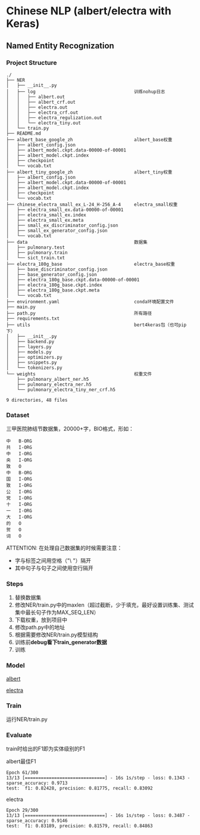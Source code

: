 # Chinese NLP (albert/electra with Keras)

## Named Entity Recognization

### Project Structure

```
./
├── NER
│   ├── __init__.py
│   ├── log                                     训练nohup日志
│   │   ├── albert.out
│   │   ├── albert_crf.out
│   │   ├── electra.out
│   │   ├── electra_crf.out
│   │   ├── electra_regulization.out
│   │   └── electra_tiny.out
│   └── train.py
├── README.md
├── albert_base_google_zh                       albert_base权重
│   ├── albert_config.json
│   ├── albert_model.ckpt.data-00000-of-00001
│   ├── albert_model.ckpt.index
│   ├── checkpoint
│   └── vocab.txt
├── albert_tiny_google_zh                       albert_tiny权重
│   ├── albert_config.json
│   ├── albert_model.ckpt.data-00000-of-00001
│   ├── albert_model.ckpt.index
│   ├── checkpoint
│   └── vocab.txt
├── chinese_electra_small_ex_L-24_H-256_A-4     electra_small权重
│   ├── electra_small_ex.data-00000-of-00001
│   ├── electra_small_ex.index
│   ├── electra_small_ex.meta
│   ├── small_ex_discriminator_config.json
│   ├── small_ex_generator_config.json
│   └── vocab.txt
├── data                                        数据集
│   ├── pulmonary.test
│   ├── pulmonary.train
│   └── sict_train.txt
├── electra_180g_base                           electra_base权重
│   ├── base_discriminator_config.json
│   ├── base_generator_config.json
│   ├── electra_180g_base.ckpt.data-00000-of-00001
│   ├── electra_180g_base.ckpt.index
│   ├── electra_180g_base.ckpt.meta
│   └── vocab.txt
├── environment.yaml                            conda环境配置文件
├── main.py
├── path.py                                     所有路径
├── requirements.txt
├── utils                                       bert4keras包（也可pip下）
│   ├── __init__.py
│   ├── backend.py
│   ├── layers.py
│   ├── models.py
│   ├── optimizers.py
│   ├── snippets.py
│   └── tokenizers.py
└── weights                                     权重文件
    ├── pulmonary_albert_ner.h5
    ├── pulmonary_electra_ner.h5
    └── pulmonary_electra_tiny_ner_crf.h5

9 directories, 48 files
```

### Dataset

三甲医院肺结节数据集，20000+字，BIO格式，形如：

```
中	B-ORG
共	I-ORG
中	I-ORG
央	I-ORG
致	O
中	B-ORG
国	I-ORG
致	I-ORG
公	I-ORG
党	I-ORG
十	I-ORG
一	I-ORG
大	I-ORG
的	O
贺	O
词	O
```
ATTENTION: 在处理自己数据集的时候需要注意：
- 字与标签之间用空格（"\ "）隔开
- 其中句子与句子之间使用空行隔开

### Steps

1. 替换数据集
2. 修改NER/train.py中的maxlen（超过截断，少于填充，最好设置训练集、测试集中最长句子作为MAX_SEQ_LEN）
3. 下载权重，放到项目中
4. 修改path.py中的地址
5. 根据需要修改NER/train.py模型结构
6. 训练前**debug看下train_generator数据**
7. 训练

### Model

[albert](https://github.com/bojone/albert_zh)

[electra](https://github.com/ymcui/Chinese-ELECTRA)

### Train

运行NER/train.py

### Evaluate

train时给出的F1即为实体级别的F1

albert最佳F1

```
Epoch 61/300
13/13 [==============================] - 16s 1s/step - loss: 0.1343 - sparse_accuracy: 0.9713
test:  f1: 0.82428, precision: 0.81775, recall: 0.83092
```

electra

```
Epoch 29/300
13/13 [==============================] - 16s 1s/step - loss: 0.3487 - sparse_accuracy: 0.9146
test:  f1: 0.83189, precision: 0.81579, recall: 0.84863
```

